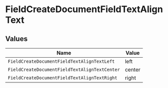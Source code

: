 # FieldCreateDocumentFieldTextAlignText


## Values

| Name                                          | Value                                         |
| --------------------------------------------- | --------------------------------------------- |
| `FieldCreateDocumentFieldTextAlignTextLeft`   | left                                          |
| `FieldCreateDocumentFieldTextAlignTextCenter` | center                                        |
| `FieldCreateDocumentFieldTextAlignTextRight`  | right                                         |